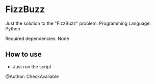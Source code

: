 # FizzBuzz
Just the solution to the "FizzBuzz" problem.
Programming Language: Python

Required dependencies: None

## How to use

- Just run the script -


@Author: CheckAvaliable
